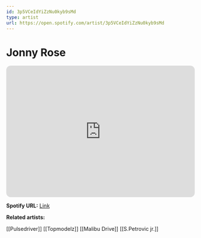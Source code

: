 ```yaml
---
id: 3p5VCeIdYiZzNu0kyb9sMd
type: artist
url: https://open.spotify.com/artist/3p5VCeIdYiZzNu0kyb9sMd
---
```

# Jonny Rose

<iframe style="border-radius:12px" src="https://open.spotify.com/embed/artist/3p5VCeIdYiZzNu0kyb9sMd" width="100%" height="352" frameBorder="0" allowfullscreen="" allow="autoplay; clipboard-write; encrypted-media; fullscreen; picture-in-picture" loading="lazy"></iframe>

**Spotify URL:** [Link](https://open.spotify.com/artist/3p5VCeIdYiZzNu0kyb9sMd)

**Related artists:**

[[Pulsedriver]]
[[Topmodelz]]
[[Malibu Drive]]
[[S.Petrovic jr.]]
